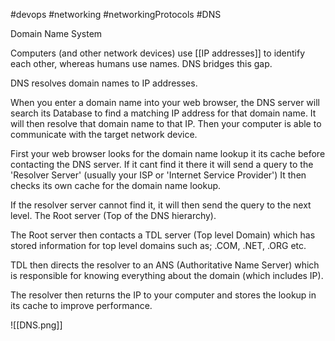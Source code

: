 #devops 
#networking 
#networkingProtocols 
#DNS

Domain Name System

Computers (and other network devices) use [[IP addresses]] to identify each other, whereas humans use names. DNS bridges this gap.

DNS resolves domain names to IP addresses.

When you enter a domain name into your web browser, the DNS server will search its Database to find a matching IP address for that domain name. It will then resolve that domain name to that IP.
Then your computer is able to communicate with the target network device.

First your web browser looks for the domain name lookup it its cache before contacting the DNS server. If it cant find it there it will send a query to the 'Resolver Server' (usually your ISP or 'Internet Service Provider') It then checks its own cache for the domain name lookup. 

If the resolver server cannot find it, it will then send the query to the next level. The Root server (Top of the DNS hierarchy). 

The Root server then contacts a TDL server (Top level Domain) which has stored information for top level domains such as; .COM, .NET, .ORG etc.

TDL then directs the resolver to an ANS (Authoritative Name Server) which is responsible for knowing everything about the domain (which includes IP). 

The resolver then returns the IP to your computer and stores the lookup in its cache to improve performance. 

![[DNS.png]]



